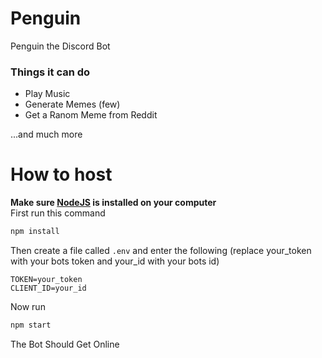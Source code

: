 # Penguin
Penguin the Discord Bot<br>
<h3>Things it can do</h3>
<ul>
  <li>Play Music</li>
  <li>Generate Memes (few)</li>
  <li>Get a Ranom Meme from Reddit</li>
</ul>
...and much more

# How to host
**Make sure [NodeJS](https://nodejs.org/en/download/) is installed on your computer**<br>
First run this command
```sh
npm install
```
Then create a file called ```.env``` and enter the following (replace your_token with your bots token and your_id with your bots id)
```env
TOKEN=your_token
CLIENT_ID=your_id
```
Now run 
```sh
npm start
```
The Bot Should Get Online
